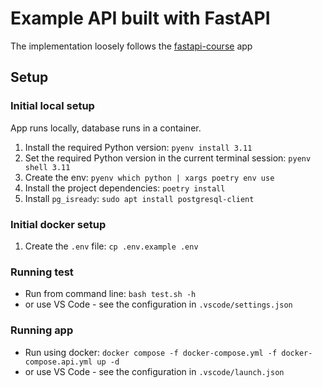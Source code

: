 # Example API built with FastAPI

The implementation loosely follows the [fastapi-course](https://github.com/Sanjeev-Thiyagarajan/fastapi-course) app

## Setup

### Initial local setup
App runs locally, database runs in a container.

1. Install the required Python version: `pyenv install 3.11`
1. Set the required Python version in the current terminal session: `pyenv shell 3.11`
1. Create the env: `pyenv which python | xargs poetry env use`
1. Install the project dependencies: `poetry install`
1. Install `pg_isready`: `sudo apt install postgresql-client`

### Initial docker setup
1. Create the `.env` file: `cp .env.example .env`

### Running test
* Run from command line: `bash test.sh -h`
* or use VS Code - see the configuration in `.vscode/settings.json`

### Running app
* Run using docker: `docker compose -f docker-compose.yml -f docker-compose.api.yml up -d`
* or use VS Code - see the configuration in `.vscode/launch.json`
